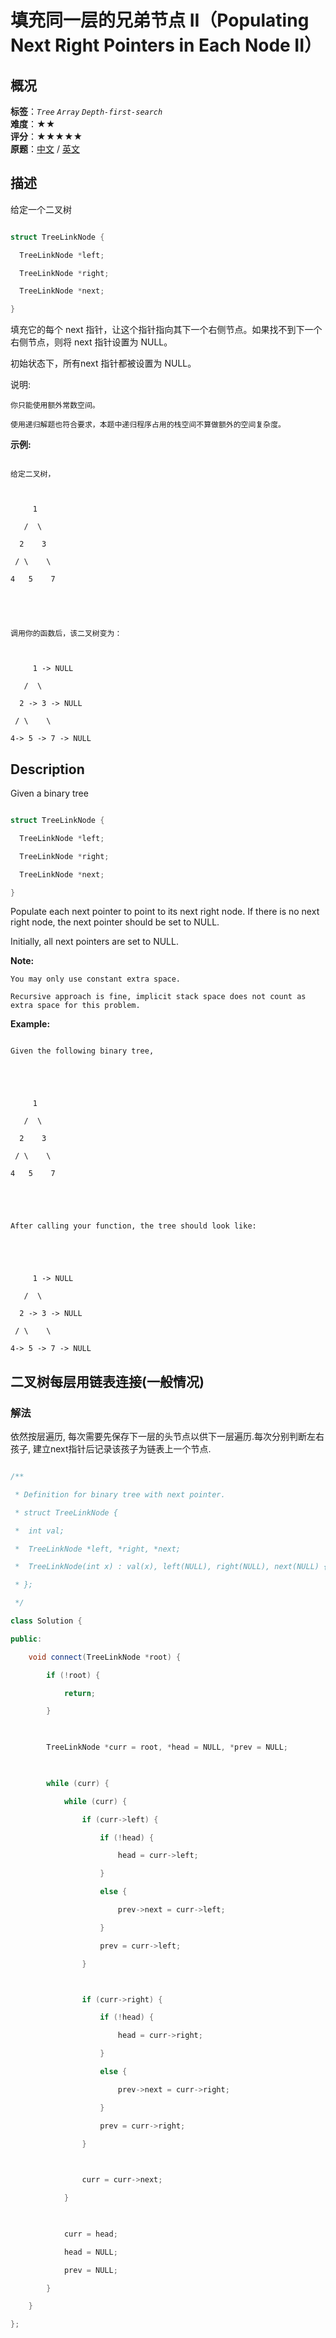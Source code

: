 # 填充同一层的兄弟节点 II（Populating Next Right Pointers in Each Node II）
## 概况
**标签**：*`Tree`*  *`Array`*  *`Depth-first-search`*<br>
**难度**：★★<br>
**评分**：★★★★★<br>
**原题**：[中文](https://leetcode-cn.com/problems/populating-next-right-pointers-in-each-node-ii) / [英文](https://leetcode.com/problems/populating-next-right-pointers-in-each-node-ii)
## 描述

给定一个二叉树

```c++

struct TreeLinkNode {

  TreeLinkNode *left;

  TreeLinkNode *right;

  TreeLinkNode *next;

}

```





填充它的每个 next 指针，让这个指针指向其下一个右侧节点。如果找不到下一个右侧节点，则将 next 指针设置为 NULL。



初始状态下，所有next 指针都被设置为 NULL。



说明:





	你只能使用额外常数空间。

	使用递归解题也符合要求，本题中递归程序占用的栈空间不算做额外的空间复杂度。





**示例:**

```

给定二叉树，



     1

   /  \

  2    3

 / \    \

4   5    7





调用你的函数后，该二叉树变为：



     1 -> NULL

   /  \

  2 -> 3 -> NULL

 / \    \

4-> 5 -> 7 -> NULL

```



## Description

Given a binary tree



```c++

struct TreeLinkNode {

  TreeLinkNode *left;

  TreeLinkNode *right;

  TreeLinkNode *next;

}

```





Populate each next pointer to point to its next right node. If there is no next right node, the next pointer should be set to NULL.



Initially, all next pointers are set to NULL.

**Note:**







	You may only use constant extra space.

	Recursive approach is fine, implicit stack space does not count as extra space for this problem.





**Example:**

```

Given the following binary tree,





     1

   /  \

  2    3

 / \    \

4   5    7





After calling your function, the tree should look like:





     1 -> NULL

   /  \

  2 -> 3 -> NULL

 / \    \

4-> 5 -> 7 -> NULL

```







## 二叉树每层用链表连接(一般情况)

### 解法

依然按层遍历, 每次需要先保存下一层的头节点以供下一层遍历.每次分别判断左右孩子, 建立next指针后记录该孩子为链表上一个节点.

```c++

/**

 * Definition for binary tree with next pointer.

 * struct TreeLinkNode {

 *  int val;

 *  TreeLinkNode *left, *right, *next;

 *  TreeLinkNode(int x) : val(x), left(NULL), right(NULL), next(NULL) {}

 * };

 */

class Solution {

public:

    void connect(TreeLinkNode *root) {

        if (!root) {

            return;

        }

        

        TreeLinkNode *curr = root, *head = NULL, *prev = NULL;

        

        while (curr) {

            while (curr) {

                if (curr->left) {

                    if (!head) {

                        head = curr->left;

                    }

                    else {

                        prev->next = curr->left;

                    }

                    prev = curr->left;

                }



                if (curr->right) {

                    if (!head) {

                        head = curr->right;

                    }

                    else {

                        prev->next = curr->right;

                    }

                    prev = curr->right;

                }

                

                curr = curr->next;

            }

            

            curr = head;

            head = NULL;

            prev = NULL;

        }

    }

};

```